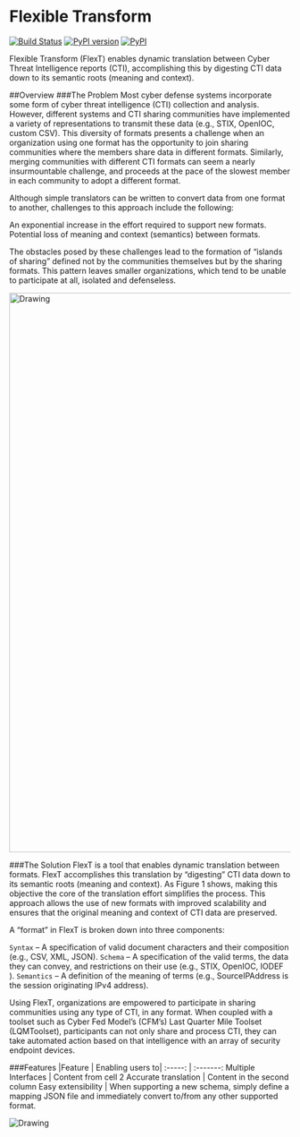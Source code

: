 # Flexible Transform
[![Build Status](https://travis-ci.org/anl-cyberscience/FlexTransform.svg?branch=master)](https://travis-ci.org/anl-cyberscience/FlexTransform)
[![PyPI version](https://badge.fury.io/py/FlexTransform.svg)](https://badge.fury.io/py/FlexTransform)
[![PyPI](https://img.shields.io/pypi/pyversions/FlexTransform.svg)](https://github.com/anl-cyberscience/FlexTransform)

Flexible Transform (FlexT) enables dynamic translation between Cyber Threat Intelligence reports (CTI), accomplishing this by digesting CTI data down to its semantic roots (meaning and context).

##Overview
###The Problem
Most cyber defense systems incorporate some form of cyber threat intelligence (CTI) collection and analysis. However, different
systems and CTI sharing communities have implemented a variety of representations to transmit these data (e.g., STIX, OpenIOC, custom CSV).
This diversity of formats presents a challenge when an organization using one format has the opportunity to join sharing
communities where the members share data in different formats. Similarly, merging communities with different CTI formats
can seem a nearly insurmountable challenge, and proceeds at the pace of the slowest member in each community to adopt 
a different format.

Although simple translators can be written to convert data from one format to another, challenges to this approach include the following:

An exponential increase in the effort required to support new formats.
Potential loss of meaning and context (semantics) between formats.

The obstacles posed by these challenges lead to the formation of “islands of sharing” defined not by the communities themselves 
but by the sharing formats. This pattern leaves smaller organizations, which tend to be unable to participate at all, isolated and defenseless. 



<img src="https://cfm.gss.anl.gov/wp-content/uploads/2015/07/FlexT-Diagram1.png" alt="Drawing" height="1000px;"/>



###The Solution
FlexT is a tool that enables dynamic translation between formats. FlexT accomplishes this translation by “digesting” CTI 
data down to its semantic roots (meaning and context). As Figure 1 shows, making this objective the core of the translation 
effort simplifies the process. This approach allows the use of new formats with improved scalability and ensures that the 
original meaning and context of CTI data are preserved.

A “format” in FlexT is broken down into three components:

`Syntax` – A specification of valid document characters and their composition (e.g., CSV, XML, JSON).
`Schema` – A specification of the valid terms, the data they can convey, and restrictions on their use (e.g., STIX, OpenIOC, IODEF ).
`Semantics` – A definition of the meaning of terms (e.g., SourceIPAddress is the session originating IPv4 address).

Using FlexT, organizations are empowered to participate in sharing communities using any type of CTI, in any format. When 
coupled with a toolset such as Cyber Fed Model’s (CFM’s) Last Quarter Mile Toolset (LQMToolset), participants can not only 
share and process CTI, they can take automated action based on that intelligence with an array of security endpoint devices.

###Features
|Feature | Enabling users to|
:-----: | :-------:
Multiple Interfaces | Content from cell 2
Accurate translation | Content in the second column
Easy extensibility | When supporting a new schema, simply define a mapping JSON file and immediately convert to/from any other supported format.


<img src="https://cfm.gss.anl.gov/wp-content/uploads/2015/07/FlexT-Diagram2.png" alt="Drawing" height=""/>